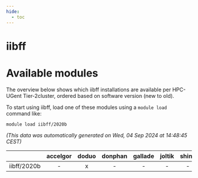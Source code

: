 ```yaml
---
hide:
  - toc
---
```


iibff
=====

# Available modules


The overview below shows which iibff installations are available per HPC-UGent Tier-2cluster, ordered based on software version (new to old).

To start using iibff, load one of these modules using a `module load` command like:

```shell
module load iibff/2020b
```

*(This data was automatically generated on Wed, 04 Sep 2024 at 14:48:45 CEST)*  

| |accelgor|doduo|donphan|gallade|joltik|shinx|skitty|
| :---: | :---: | :---: | :---: | :---: | :---: | :---: | :---: |
|iibff/2020b|-|x|-|-|-|-|-|
